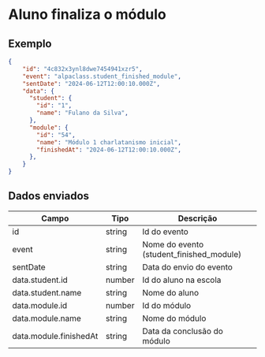 # Aluno finaliza o módulo

## Exemplo 
  
```json 
{ 
    "id": "4c832x3ynl8dwe7454941xzr5", 
    "event": "alpaclass.student_finished_module", 
    "sentDate": "2024-06-12T12:00:10.000Z", 
    "data": { 
      "student": { 
        "id": "1", 
        "name": "Fulano da Silva", 
      },
      "module": { 
        "id": "54", 
        "name": "Módulo 1 charlatanismo inicial", 
        "finishedAt": "2024-06-12T12:00:10.000Z", 
      },
    } 
} 
``` 

## Dados enviados 

  

| Campo                     | Tipo   | Descrição                                        | 
|---------------------------|--------|--------------------------------------------------| 
| id                        | string | Id do evento                                     | 
| event                     | string | Nome do evento (student_finished_module)         | 
| sentDate                  | string | Data do envio do evento                          |
| data.student.id           | number | Id do aluno na escola                            | 
| data.student.name         | string | Nome do aluno                                    |
| data.module.id            | number | Id do módulo                                     | 
| data.module.name          | string | Nome do módulo                                   | 
| data.module.finishedAt    | string | Data da conclusão do módulo                      | 

